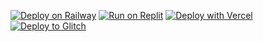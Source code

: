 [![Deploy on Railway](https://railway.app/button.svg)](https://railway.app/new/template?template=https://github.com/galaxy4627/incognito-fixed)
[![Run on Replit](https://raw.githubusercontent.com/BinBashBanana/deploy-buttons/master/buttons/remade/replit.svg)](https://replit.com/github/galaxy4627/incognito-fixed)
[![Deploy with Vercel](https://vercel.com/button)](https://vercel.com/new/clone?repository-url=https://github.com/galaxy4627/incognito-fixed)
[![Deploy to Glitch](https://raw.githubusercontent.com/BinBashBanana/deploy-buttons/master/buttons/remade/glitch.svg)](https://glitch.com/edit/#!/import/github/galaxy4627/incognito-fixed/)
